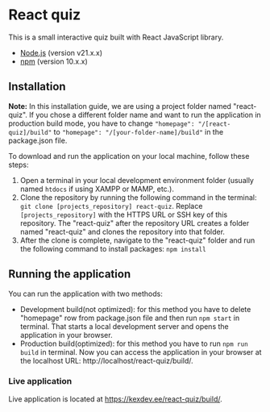 # React quiz

This is a small interactive quiz built with React JavaScript library.
- [Node.js](https://nodejs.org/) (version v21.x.x)
- [npm](https://www.npmjs.com/) (version 10.x.x)

## Installation

**Note:** In this installation guide, we are using a project folder named "react-quiz". If you chose a different folder name and want to run the application in production build mode, you have to change `"homepage": "/[react-quiz]/build"` to `"homepage": "/[your-folder-name]/build"` in the package.json file.

To download and run the application on your local machine, follow these steps:

1. Open a terminal in your local development environment folder (usually named `htdocs` if using XAMPP or MAMP, etc.).
2. Clone the repository by running the following command in the terminal: 
`git clone [projects_repository] react-quiz`.
Replace `[projects_repository]` with the HTTPS URL or SSH key of this repository. The "react-quiz" after the repository URL creates a folder named "react-quiz" and clones the repository into that folder.
3. After the clone is complete, navigate to the "react-quiz" folder and run the following command to install packages:
`npm install`

## Running the application
You can run the application with two methods:
- Development build(not optimized): for this method you have to delete "homepage" row from package.json file and then run `npm start` in terminal. That starts a local development server and opens the application in your browser.
- Production build(optimized): for this method you have to run `npm run build` in terminal. Now you can access the application in your browser at the localhost URL: http://localhost/react-quiz/build/.

### Live application

Live application is located at https://kexdev.ee/react-quiz/build/.
